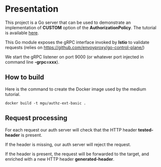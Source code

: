 # Presentation

This project is a Go server that can be used to demonstrate an implementation of **CUSTOM** option of the **AuthorizationPolicy**.
The tutorial is available [here](https://medium.com/@marc.guerrini/diy-istio-custom-authorization-policy-ecf1927e498a).

This Go module exposes the gRPC interface invoked by **Istio** to validate requests (relies on https://github.com/envoyproxy/go-control-plane/)

We start the gRPC listener on port 9000 (or whatever port injected in command line **-grpc=xxx**).

## How to build
Here is the command to create the Docker image used by the medium tutorial.

```shell
docker build -t mgu/authz-ext-basic .
```

## Request processing
For each request our auth server will check that the HTTP header **tested-header** is present.

If the header is missing, our auth server will reject the request.

If the header is present, the request will be forwarded to the target, and enriched with a new HTTP header **generated-header**.

